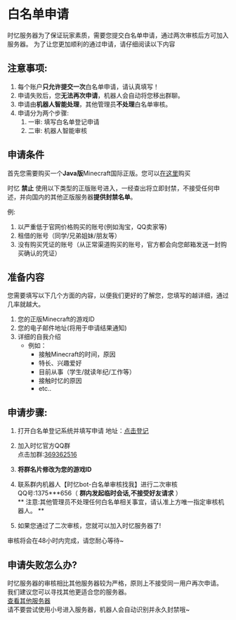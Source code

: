 # 白名单申请

时忆服务器为了保证玩家素质，需要您提交白名单申请，通过两次审核后方可加入服务器。
为了让您更加顺利的通过申请，请仔细阅读以下内容

## 注意事项:

1. 每个账户**只允许提交一次**白名单申请，请认真填写！  
2. 申请失败后，您**无法再次申请**，机器人会自动将您移出群聊。  
3. 申请由**机器人智能处理**，其他管理员**不处理**白名单审核。  
4. 申请分为两个步骤:  
    1. 一审: 填写白名单登记申请  
    2. 二审: 机器人智能审核  

## 申请条件

首先您需要购买一个**Java版**Minecraft国际正版。您可以[在这里](https://minecraft.net)购买

时忆 **禁止** 使用以下类型的正版账号进入，一经查出将立即封禁，不接受任何申述，并向国内的其他正版服务器**提供封禁名单**。

例:
1. 以严重低于官网价格购买的账号(例如淘宝，QQ卖家等)
2. 租借的账号（同学/兄弟姐妹/朋友等）
3. 没有购买凭证的账号（从正常渠道购买的账号，官方都会向您邮箱发送一封购买确认的凭证）

## 准备内容

您需要填写以下几个方面的内容，以便我们更好的了解您，您填写的越详细，通过几率就越大。

1. 您的正版Minecraft的游戏ID
2. 您的电子邮件地址(将用于申请结果通知)
3. 详细的自我介绍
    - 例如：
        - 接触Minecraft的时间，原因
        - 特长、兴趣爱好
        - 目前从事（学生/就读年纪/工作等）
        - 接触时忆的原因
        - etc..

## 申请步骤:

1. 打开白名单登记系统并填写申请
    地址：[点击登记](https://www.mcshiyi.com/notice.html)
    
2. 加入时忆官方QQ群  
    点击加群:[369362516](https://jq.qq.com/?_wv=1027&k=5KG6tdp)

3.  **将群名片修改为您的游戏ID**  

4. 联系群内机器人【时忆bot-白名单审核找我】进行二次审核  
     QQ号:1375\*\*\*656（ **群内发起临时会话,不接受好友请求** ）  
     ** 注意:其他管理员不处理任何白名单相关事宜，请认准上方唯一指定审核机器人。  ** 

5. 如果您通过了二次审核，您就可以加入时忆服务器了!

审核将会在48小时内完成，请您耐心等待~

## 申请失败怎么办?

时忆服务器的审核相比其他服务器较为严格，原则上不接受同一用户再次申请。  
我们建议您可以寻找其他更适合您的服务器。  
[查看其他服务器](http://www.mcbbs.net/forum-server-1.html)  
请不要尝试使用小号进入服务器，机器人会自动识别并永久封禁哦~  
